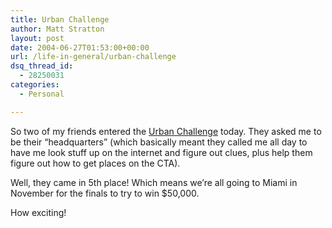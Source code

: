 ```yaml
---
title: Urban Challenge
author: Matt Stratton
layout: post
date: 2004-06-27T01:53:00+00:00
url: /life-in-general/urban-challenge
dsq_thread_id:
  - 28250031
categories:
  - Personal

---
```

So two of my friends entered the <a href="http://www.urbanchallenge.com" target="_blank">Urban Challenge</a> today. They asked me to be their &#8220;headquarters&#8221; (which basically meant they called me all day to have me look stuff up on the internet and figure out clues, plus help them figure out how to get places on the CTA).

Well, they came in 5th place! Which means we&#8217;re all going to Miami in November for the finals to try to win $50,000.

How exciting!